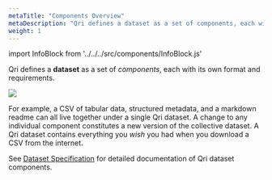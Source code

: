 ```yaml
---
metaTitle: "Components Overview"
metaDescription: "Qri defines a dataset as a set of components, each with its own format and requirements."
weight: 1
---
```


import InfoBlock from '../../../src/components/InfoBlock.js'

Qri defines a __dataset__ as a set of _components_, each with its own format and requirements.  

<img src="/img/qri-dataset-model.png" />

For example, a CSV of tabular data, structured metadata, and a markdown readme can all live together under a single Qri dataset.  A change to any individual component constitutes a new version of the collective dataset. A Qri dataset contains everything you *wish* you had when you download a CSV from the internet.

<InfoBlock>
  See <a href="/docs/reference/dataset/">Dataset Specification</a> for detailed documentation of Qri dataset components.
</InfoBlock>
